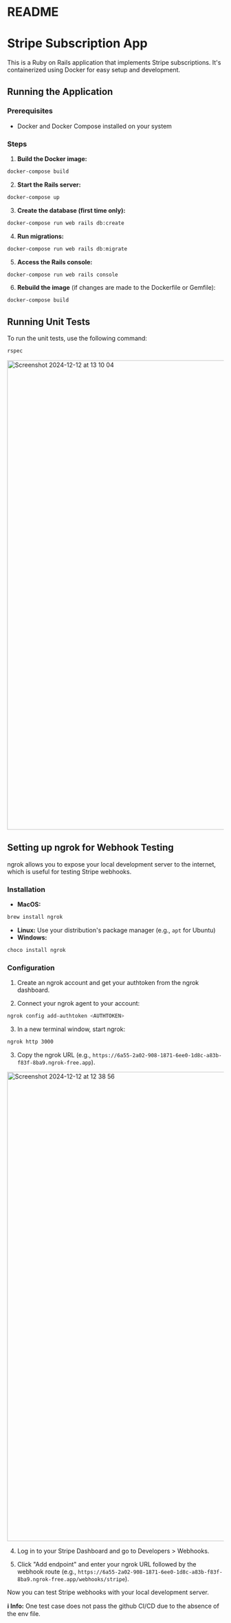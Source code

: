 # README

# Stripe Subscription App

This is a Ruby on Rails application that implements Stripe subscriptions. It's containerized using Docker for easy setup and development.

## Running the Application

### Prerequisites
- Docker and Docker Compose installed on your system

### Steps

1. **Build the Docker image:**
```sh
docker-compose build
```

2. **Start the Rails server:**
```sh
docker-compose up
```

3. **Create the database (first time only):**
```sh
docker-compose run web rails db:create
```

4. **Run migrations:**
```sh
docker-compose run web rails db:migrate
```

5. **Access the Rails console:**
```sh
docker-compose run web rails console
```

6. **Rebuild the image** (if changes are made to the Dockerfile or Gemfile):
```sh
docker-compose build
```


## Running Unit Tests

To run the unit tests, use the following command:
```sh
rspec
```

<img width="1091" alt="Screenshot 2024-12-12 at 13 10 04" src="https://github.com/user-attachments/assets/ee0ad37a-0cf7-4738-b38f-9367f2df20eb" />



## Setting up ngrok for Webhook Testing

ngrok allows you to expose your local development server to the internet, which is useful for testing Stripe webhooks.

### Installation

- **MacOS:**
```sh
brew install ngrok
```

- **Linux:**
Use your distribution's package manager (e.g., `apt` for Ubuntu)
- **Windows:**
```sh
choco install ngrok
```


### Configuration

1. Create an ngrok account and get your authtoken from the ngrok dashboard.

2. Connect your ngrok agent to your account:
```sh
ngrok config add-authtoken <AUTHTOKEN>
```

3. In a new terminal window, start ngrok:
```sh
ngrok http 3000
```


3. Copy the ngrok URL (e.g., `https://6a55-2a02-908-1871-6ee0-1d8c-a83b-f83f-8ba9.ngrok-free.app`).

<img width="1091" alt="Screenshot 2024-12-12 at 12 38 56" src="https://github.com/user-attachments/assets/bc002c1c-5e5d-4339-a5b5-216febb91533" />


4. Log in to your Stripe Dashboard and go to Developers > Webhooks.

5. Click "Add endpoint" and enter your ngrok URL followed by the webhook route (e.g., `https://6a55-2a02-908-1871-6ee0-1d8c-a83b-f83f-8ba9.ngrok-free.app/webhooks/stripe`).

Now you can test Stripe webhooks with your local development server.


**ℹ️ Info:** One test case does not pass the github CI/CD due to the absence of the env file.
